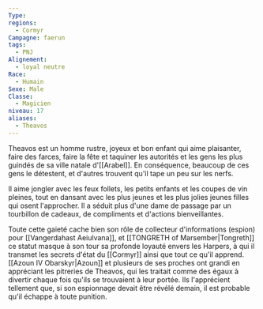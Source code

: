 ```yaml
---
Type: 
regions:
  - Cormyr
Campagne: faerun
tags:
  - PNJ
Alignement:
  - loyal neutre
Race:
  - Humain
Sexe: Male
Classe:
  - Magicien
niveau: 17
aliases:
  - Theavos
---
```

Theavos est un homme rustre, joyeux et bon enfant qui aime plaisanter, faire des farces, faire la fête et taquiner les autorités et les gens les plus guindés de sa ville natale d'[[Arabel]]. En conséquence, beaucoup de ces gens le détestent, et d'autres trouvent qu'il tape un peu sur les nerfs.

Il aime jongler avec les feux follets, les petits enfants et les coupes de vin pleines, tout en dansant avec les plus jeunes et les plus jolies jeunes filles qui osent l'approcher. Il a séduit plus d'une dame de passage par un tourbillon de cadeaux, de compliments et d'actions bienveillantes.

Toute cette gaieté cache bien son rôle de collecteur d'informations (espion) pour [[Vangerdahast Aeiulvana]], et [[TONGRETH of Marsember|Tongreth]] ce statut masque à son tour sa profonde loyauté envers les Harpers, à qui il transmet les secrets d'état du [[Cormyr]] ainsi que tout ce qu'il apprend. [[Azoun IV Obarskyr|Azoun]] et plusieurs de ses proches ont grandi en appréciant les pitreries de Theavos, qui les traitait comme des égaux à divertir chaque fois qu'ils se trouvaient à leur portée. Ils l'apprécient tellement que, si son espionnage devait être révélé demain, il est probable qu'il échappe à toute punition.